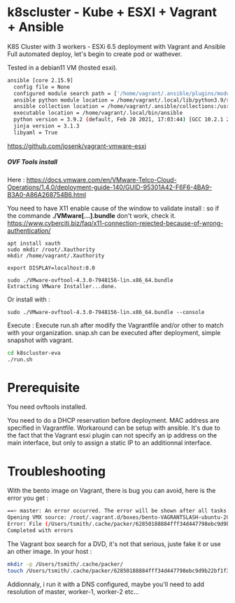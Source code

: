 # k8scluster - Kube + ESXI + Vagrant + Ansible
K8S Cluster with 3 workers - ESXi 6.5 deployment with Vagrant and Ansible
Full automated deploy, let's begin to create pod or wathever.

Tested in a debian11 VM (hosted esxi).
```bash
ansible [core 2.15.9]
  config file = None
  configured module search path = ['/home/vagrant/.ansible/plugins/modules', '/usr/share/ansible/plugins/modules']
  ansible python module location = /home/vagrant/.local/lib/python3.9/site-packages/ansible
  ansible collection location = /home/vagrant/.ansible/collections:/usr/share/ansible/collections
  executable location = /home/vagrant/.local/bin/ansible
  python version = 3.9.2 (default, Feb 28 2021, 17:03:44) [GCC 10.2.1 20210110] (/usr/bin/python3)
  jinja version = 3.1.3
  libyaml = True
```
https://github.com/josenk/vagrant-vmware-esxi

##### OVF Tools install
Here : https://docs.vmware.com/en/VMware-Telco-Cloud-Operations/1.4.0/deployment-guide-140/GUID-95301A42-F6F6-4BA9-B3A0-A86A268754B6.html

You need to have X11 enable cause of the window to validate install : so if the commande **./VMware[...].bundle** don't work, check it. https://www.cyberciti.biz/faq/x11-connection-rejected-because-of-wrong-authentication/
```shell
apt install xauth
sudo mkdir /root/.Xauthority
mkdir /home/vagrant/.Xauthority

export DISPLAY=localhost:0.0

sudo ./VMware-ovftool-4.3.0-7948156-lin.x86_64.bundle
Extracting VMware Installer...done.
```
Or install with :

```shell
sudo ./VMware-ovftool-4.3.0-7948156-lin.x86_64.bundle --console
```

Execute :
Execute run.sh after modify the Vagrantfile and/or other to match with your organization.
snap.sh can be executed after deployment, simple snapshot with vagrant.
```bash
cd k8scluster-eva
./run.sh
```

# Prerequisite

You need ovftools installed.

You need to do a DHCP reservation before deployment. MAC address are specified in Vagrantfile. Workaround can be setup with ansible. It's due to the fact that the Vagrant esxi plugin can not specify an ip address on the main interface, but only to assign a static IP to an additionnal interface.

# Troubleshooting

With the bento image on Vagrant, there is bug you can avoid, here is the error you get :
```bash
==> master: An error occurred. The error will be shown after all tasks complete.
Opening VMX source: /root/.vagrant.d/boxes/bento-VAGRANTSLASH-ubuntu-20.04/202112.19.0/vmware_desktop/ZZZZ_worker-1.vmx
Error: File (/Users/tsmith/.cache/packer/62850188884fff34d447798ebc9d9b22bf1f3f1f.iso) could not be found.
Completed with errors
```

The Vagrant box search for a DVD, it's not that serious, juste fake it or use an other image.
In your host :
```bash
mkdir -p /Users/tsmith/.cache/packer/
touch /Users/tsmith/.cache/packer/62850188884fff34d447798ebc9d9b22bf1f3f1f.iso
```

Addionnaly, i run it with a DNS configured, maybe you'll need to add resolution of master, worker-1, worker-2 etc...
